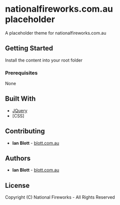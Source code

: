 #  nationalfireworks.com.au placeholder

A placeholder theme for nationalfireworks.com.au

## Getting Started

Install the content into your root folder

### Prerequisites

None

## Built With

* [JQuery](https://jquery.com)
* [CSS]

## Contributing

* **Ian Blott** - [blott.com.au](http://blott.com.au)

## Authors

* **Ian Blott** - [blott.com.au](http://blott.com.au)

## License

Copyright (C) National Fireworks - All Rights Reserved